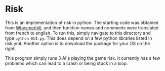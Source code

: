 # Risk
This is an implementation of risk in python. The starting code was obtained from [Whysmerhill](https://github.com/Whysmerhill/Risk), and then function names and comments were translated from french to english. To run this, simply navigate to this directory and type `python GUI.py`. This does depend on a few python libraries listed in risk.yml. Another option is to download the package for your OS on the right.

This program simply runs 3 AI's playing the game risk. It currently has a few problems which can lead to a crash or being stuck in a loop.
